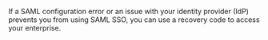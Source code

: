 If a SAML configuration error or an issue with your identity provider (IdP) prevents you from using SAML SSO, you can use a recovery code to access your enterprise.

